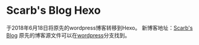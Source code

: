 # Scarb's Blog Hexo

于2018年6月18日将原先的wordpress博客转移到Hexo。
新博客地址：[Scarb's Blog](http://47.106.131.90/blog)
原先的博客源文件可以在[wordpress](https://github.com/HScarb/Blog/tree/wordpress)分支找到。
